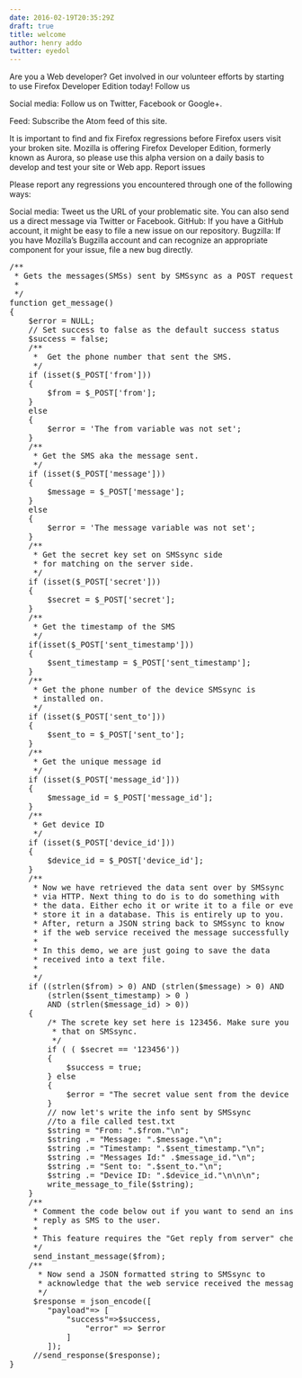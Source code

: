 ```yaml
---
date: 2016-02-19T20:35:29Z
draft: true
title: welcome
author: henry addo
twitter: eyedol
---
```


Are you a Web developer? Get involved in our volunteer efforts by starting to use Firefox Developer Edition today!
Follow us

Social media: Follow us on Twitter, Facebook or Google+.

Feed: Subscribe the Atom feed of this site.

It is important to find and fix Firefox regressions before Firefox users visit your broken site. Mozilla is offering Firefox Developer Edition, formerly known as Aurora, so please use this alpha version on a daily basis to develop and test your site or Web app.
Report issues

Please report any regressions you encountered through one of the following ways:

Social media: Tweet us the URL of your problematic site. You can also send us a direct message via Twitter or Facebook.
GitHub: If you have a GitHub account, it might be easy to file a new issue on our repository.
Bugzilla: If you have Mozilla’s Bugzilla account and can recognize an appropriate component for your issue, file a new bug directly.
<pre class="prettyprint linenums">
/**
 * Gets the messages(SMSs) sent by SMSsync as a POST request.
 *
 */
function get_message()
{
    $error = NULL;
    // Set success to false as the default success status
    $success = false;
    /**
     *  Get the phone number that sent the SMS.
     */
    if (isset($_POST['from']))
    {
        $from = $_POST['from'];
    }
    else
    {
        $error = 'The from variable was not set';
    }
    /**
     * Get the SMS aka the message sent.
     */
    if (isset($_POST['message']))
    {
        $message = $_POST['message'];
    }
    else
    {
        $error = 'The message variable was not set';
    }
    /**
     * Get the secret key set on SMSsync side
     * for matching on the server side.
     */
    if (isset($_POST['secret']))
    {
        $secret = $_POST['secret'];
    }
    /**
     * Get the timestamp of the SMS
     */
    if(isset($_POST['sent_timestamp']))
    {
        $sent_timestamp = $_POST['sent_timestamp'];
    }
    /**
     * Get the phone number of the device SMSsync is
     * installed on.
     */
    if (isset($_POST['sent_to']))
    {
        $sent_to = $_POST['sent_to'];
    }
    /**
     * Get the unique message id
     */
    if (isset($_POST['message_id']))
    {
        $message_id = $_POST['message_id'];
    }
    /**
     * Get device ID
     */
    if (isset($_POST['device_id']))
    {
        $device_id = $_POST['device_id'];
    }
    /**
     * Now we have retrieved the data sent over by SMSsync
     * via HTTP. Next thing to do is to do something with
     * the data. Either echo it or write it to a file or even
     * store it in a database. This is entirely up to you.
     * After, return a JSON string back to SMSsync to know
     * if the web service received the message successfully or not.
     *
     * In this demo, we are just going to save the data
     * received into a text file.
     *
     */
    if ((strlen($from) > 0) AND (strlen($message) > 0) AND
        (strlen($sent_timestamp) > 0 )
        AND (strlen($message_id) > 0))
    {
        /* The screte key set here is 123456. Make sure you enter
         * that on SMSsync.
         */
        if ( ( $secret == '123456'))
        {
            $success = true;
        } else
        {
            $error = "The secret value sent from the device does not match the one on the server";
        }
        // now let's write the info sent by SMSsync
        //to a file called test.txt
        $string = "From: ".$from."\n";
        $string .= "Message: ".$message."\n";
        $string .= "Timestamp: ".$sent_timestamp."\n";
        $string .= "Messages Id:" .$message_id."\n";
        $string .= "Sent to: ".$sent_to."\n";
        $string .= "Device ID: ".$device_id."\n\n\n";
        write_message_to_file($string);
    }
    /**
     * Comment the code below out if you want to send an instant
     * reply as SMS to the user.
     *
     * This feature requires the "Get reply from server" checked on SMSsync.
     */
     send_instant_message($from);
    /**
      * Now send a JSON formatted string to SMSsync to
      * acknowledge that the web service received the message
      */
     $response = json_encode([
        "payload"=> [
            "success"=>$success,
                "error" => $error
            ]
        ]);
     //send_response($response);
}
</pre>